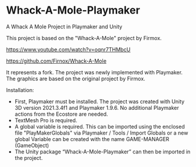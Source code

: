 # Whack-A-Mole-Playmaker
A Whack A Mole Project in Playmaker and Unity

This project is based on the "Whack-A-Mole" project by Firmox.

https://www.youtube.com/watch?v=oqnr7THMbcU

https://github.com/Firnox/Whack-A-Mole

It represents a fork. The project was newly implemented with Playmaker. The graphics are based on the original project by Firmox.

Installation:
* First, Playmaker must be installed. The project was created with Unity 3D version 2021.3.4f1 and Playmaker 1.9.6. No additional Playmaker actions from the Ecostore are needed.
* TextMesh Pro is required.
*	A global variable is required. This can be imported using the enclosed file "PlayMakerGlobals" via Playmaker / Tools / Import Globals or a new global Variable can be created with the name
GAME-MANAGER (GameObject)
*	The Unity package “Whack-A-Mole-Playmaker” can then be imported in the project.
